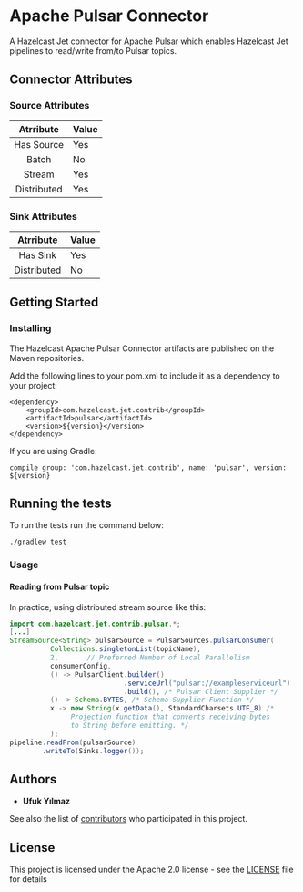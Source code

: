 # Apache Pulsar Connector

A Hazelcast Jet connector for Apache Pulsar which enables Hazelcast Jet pipelines to read/write from/to Pulsar topics.

## Connector Attributes

### Source Attributes
|  Atrribute  | Value |
|:-----------:|-------|
| Has Source  |  Yes  |
| Batch       |   No  |
| Stream      |  Yes  |
| Distributed |   Yes  |

### Sink Attributes
|  Atrribute  | Value |
|:-----------:|-------|
| Has Sink    |  Yes  |
| Distributed |   No  |


## Getting Started

### Installing

The Hazelcast Apache Pulsar Connector artifacts are published on the Maven repositories.

Add the following lines to your pom.xml to include it as a dependency to your project:

```
<dependency>
    <groupId>com.hazelcast.jet.contrib</groupId>
    <artifactId>pulsar</artifactId>
    <version>${version}</version>
</dependency>
```
If you are using Gradle: 
```
compile group: 'com.hazelcast.jet.contrib', name: 'pulsar', version: ${version}
```
## Running the tests

To run the tests run the command below: 

```
./gradlew test
```

### Usage

#### Reading from Pulsar topic

In practice, using distributed stream source like this:
```java
import com.hazelcast.jet.contrib.pulsar.*;
[...]
StreamSource<String> pulsarSource = PulsarSources.pulsarConsumer(
          Collections.singletonList(topicName),
          2,       // Preferred Number of Local Parallelism
          consumerConfig,
          () -> PulsarClient.builder()
                            .serviceUrl("pulsar://exampleserviceurl")
                            .build(), /* Pulsar Client Supplier */
          () -> Schema.BYTES, /* Schema Supplier Function */
          x -> new String(x.getData(), StandardCharsets.UTF_8) /*
               Projection function that converts receiving bytes
               to String before emitting. */
          );
pipeline.readFrom(pulsarSource)
        .writeTo(Sinks.logger()); 
```
## Authors

* **Ufuk Yılmaz**

See also the list of [contributors](https://github.com/hazelcast/hazelcast-jet-contrib/graphs/contributors) 
who participated in this project.

## License

This project is licensed under the Apache 2.0 license - see the [LICENSE](LICENSE) 
file for details

